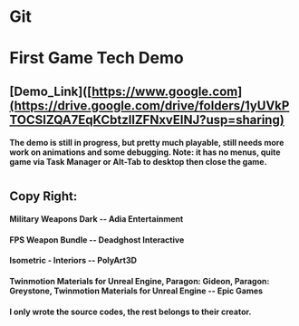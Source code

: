 # Git
# First Game Tech Demo
## [Demo_Link]([https://www.google.com](https://drive.google.com/drive/folders/1yUVkPTOCSIZQA7EqKCbtzllZFNxvEINJ?usp=sharing)
#### The demo is still in progress, but pretty much playable, still needs more work on animations and some debugging. Note: it has no menus, quite game via Task Manager or Alt-Tab to desktop then close the game.
# 
# 
#
## Copy Right:
#### Military Weapons Dark -- Adia Entertainment
#### FPS Weapon Bundle -- Deadghost Interactive
#### Isometric - Interiors -- PolyArt3D
#### Twinmotion Materials for Unreal Engine, Paragon: Gideon, Paragon: Greystone, Twinmotion Materials for Unreal Engine -- Epic Games
#### I only wrote the source codes, the rest belongs to their creator.





